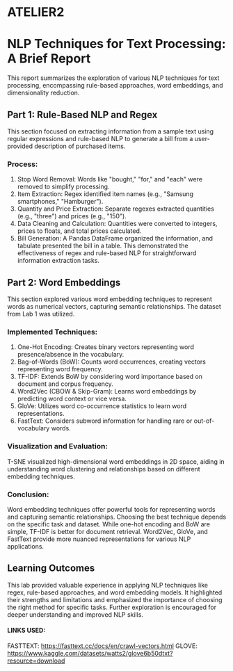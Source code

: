 # ATELIER2
# NLP Techniques for Text Processing: A Brief Report
This report summarizes the exploration of various NLP techniques for text processing, encompassing rule-based approaches, word embeddings, and dimensionality reduction.
## Part 1: Rule-Based NLP and Regex
This section focused on extracting information from a sample text using regular expressions and rule-based NLP to generate a bill from a user-provided description of purchased items.
### Process:
1. Stop Word Removal: Words like "bought," "for," and "each" were removed to simplify processing.
2. Item Extraction: Regex identified item names (e.g., "Samsung smartphones," "Hamburger").
3. Quantity and Price Extraction: Separate regexes extracted quantities (e.g., "three") and prices (e.g., "150").
4. Data Cleaning and Calculation: Quantities were converted to integers, prices to floats, and total prices calculated.
5. Bill Generation: A Pandas DataFrame organized the information, and tabulate presented the bill in a table.
This demonstrated the effectiveness of regex and rule-based NLP for straightforward information extraction tasks.

## Part 2: Word Embeddings
This section explored various word embedding techniques to represent words as numerical vectors, capturing semantic relationships. The dataset from Lab 1 was utilized.

### Implemented Techniques:
1. One-Hot Encoding: Creates binary vectors representing word presence/absence in the vocabulary.
2. Bag-of-Words (BoW): Counts word occurrences, creating vectors representing word frequency.
3. TF-IDF: Extends BoW by considering word importance based on document and corpus frequency.
4. Word2Vec (CBOW & Skip-Gram): Learns word embeddings by predicting word context or vice versa.
5. GloVe: Utilizes word co-occurrence statistics to learn word representations.
6. FastText: Considers subword information for handling rare or out-of-vocabulary words.
   
### Visualization and Evaluation:
T-SNE visualized high-dimensional word embeddings in 2D space, aiding in understanding word clustering and relationships based on different embedding techniques.

### Conclusion:
Word embedding techniques offer powerful tools for representing words and capturing semantic relationships. Choosing the best technique depends on the specific task and dataset. While one-hot encoding and BoW are simple, TF-IDF is better for document retrieval. Word2Vec, GloVe, and FastText provide more nuanced representations for various NLP applications.
## Learning Outcomes
This lab provided valuable experience in applying NLP techniques like regex, rule-based approaches, and word embedding models. It highlighted their strengths and limitations and emphasized the importance of choosing the right method for specific tasks. Further exploration is encouraged for deeper understanding and improved NLP skills.
#### LINKS USED:
FASTTEXT: https://fasttext.cc/docs/en/crawl-vectors.html
GLOVE: https://www.kaggle.com/datasets/watts2/glove6b50dtxt?resource=download
